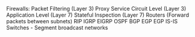 Firewalls:
	Packet Filtering (Layer 3)
	Proxy Service
	Circuit Level (Layer 3)
	Application Level (Layer 7)
	Stateful Inspection (Layer 7)
Routers (Forward packets between subnets)
	RIP
	IGRP
	EIGRP
	OSPF
	BGP
	EGP
	EGP
	IS-IS
Switches - Segment broadcast networks
